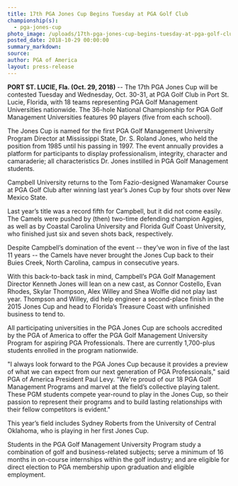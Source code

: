 ```yaml
---
title: 17th PGA Jones Cup Begins Tuesday at PGA Golf Club
championship(s):
  - pga-jones-cup
photo_image: /uploads/17th-pga-jones-cup-begins-tuesday-at-pga-golf-club.jpg
posted_date: 2018-10-29 00:00:00
summary_markdown:
source:
author: PGA of America
layout: press-release
---
```


**PORT ST. LUCIE, Fla. (Oct. 29, 2018)** -- The 17th PGA Jones Cup will be contested Tuesday and Wednesday, Oct. 30-31, at PGA Golf Club in Port St. Lucie, Florida, with 18 teams representing PGA Golf Management Universities nationwide. The 36-hole National Championship for PGA Golf Management Universities features 90 players (five from each school).

The Jones Cup is named for the first PGA Golf Management University Program Director at Mississippi State, Dr. S. Roland Jones, who held the position from 1985 until his passing in 1997. The event annually provides a platform for participants to display professionalism, integrity, character and camaraderie; all characteristics Dr. Jones instilled in PGA Golf Management students.

Campbell University returns to the Tom Fazio-designed Wanamaker Course at PGA Golf Club after winning last year’s Jones Cup by four shots over New Mexico State.

Last year’s title was a record fifth for Campbell, but it did not come easily. The Camels were pushed by (then) two-time defending champion Aggies, as well as by Coastal Carolina University and Florida Gulf Coast University, who finished just six and seven shots back, respectively.

Despite Campbell’s domination of the event -- they’ve won in five of the last 11 years -- the Camels have never brought the Jones Cup back to their Buies Creek, North Carolina, campus in consecutive years.

With this back-to-back task in mind, Campbell’s PGA Golf Management Director Kenneth Jones will lean on a new cast, as Connor Costello, Evan Rhodes, Skylar Thompson, Alex Willey and Shea Wolfle did not play last year. Thompson and Willey, did help engineer a second-place finish in the 2015 Jones Cup and head to Florida’s Treasure Coast with unfinished business to tend to. &nbsp;&nbsp;&nbsp;

All participating universities in the PGA Jones Cup are schools accredited by the PGA of America to offer the PGA Golf Management University Program for aspiring PGA Professionals. There are currently 1,700-plus students enrolled in the program nationwide.

"I always look forward to the PGA Jones Cup because it provides a preview of what we can expect from our next generation of PGA Professionals," said PGA of America President Paul Levy. "We're proud of our 18 PGA Golf Management Programs and marvel at the field’s collective playing talent. These PGM students compete year-round to play in the Jones Cup, so their passion to represent their programs and to build lasting relationships with their fellow competitors is evident."

This year’s field includes Sydney Roberts from the University of Central Oklahoma, who is playing in her first Jones Cup.

Students in the PGA Golf Management University Program study a combination of golf and business-related subjects; serve a minimum of 16 months in on-course internships within the golf industry; and are eligible for direct election to PGA membership upon graduation and eligible employment.